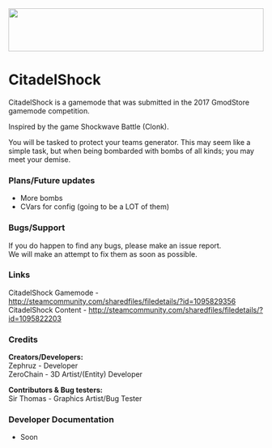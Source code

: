 <img src="https://media.discordapp.net/attachments/329322070515122197/341334967298555904/logo.png" style="width:100%;height:85px;">

# CitadelShock
CitadelShock is a gamemode that was submitted in the 2017 GmodStore gamemode competition.

Inspired by the game Shockwave Battle (Clonk).</br>

You will be tasked to protect your teams generator. This may seem like a simple task, but when being bombarded with bombs of all kinds; you may meet your demise.</br>

### Plans/Future updates
- More bombs
- CVars for config (going to be a LOT of them)

### Bugs/Support
If you do happen to find any bugs, please make an issue report.</br>
We will make an attempt to fix them as soon as possible.</br>

### Links
CitadelShock Gamemode - http://steamcommunity.com/sharedfiles/filedetails/?id=1095829356</br>
CitadelShock Content - http://steamcommunity.com/sharedfiles/filedetails/?id=1095822203</br>

### Credits
<b>Creators/Developers:</b></br>
Zephruz - Developer</br>
ZeroChain - 3D Artist/(Entity) Developer</br>

<b>Contributors & Bug testers:</b></br>
Sir Thomas - Graphics Artist/Bug Tester</br> 

### Developer Documentation
- Soon
